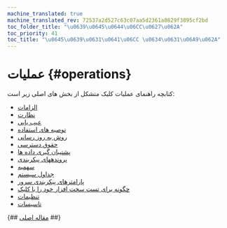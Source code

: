 ```yaml
---
machine_translated: true
machine_translated_rev: 72537a2d527c63c07aa5d2361a8829f3895cf2bd
toc_folder_title: "\u0639\u0645\u0644\u06CC\u0627\u062A"
toc_priority: 41
toc_title: "\u0645\u0639\u0631\u0641\u06CC \u0634\u0631\u06A9\u062A"
---
```


# عملیات {#operations}

کتابچه راهنمای عملیات کلیک متشکل از بخش های اصلی زیر است:

-   [الزامات](requirements.md)
-   [نظارت](monitoring.md)
-   [عیب یابی](troubleshooting.md)
-   [توصیه های استفاده](tips.md)
-   [روش به روز رسانی](update.md)
-   [حقوق دسترسی](access-rights.md)
-   [پشتیبان گیری داده ها](backup.md)
-   [پروندههای پیکربندی](configuration-files.md)
-   [سهمیه](quotas.md)
-   [جداول سیستم](system-tables.md)
-   [پارامترهای پیکربندی سرور](server-configuration-parameters/index.md)
-   [چگونه برای تست سخت افزار خود را با کلیک](performance-test.md)
-   [تنظیمات](settings/index.md)
-   [تاسیسات](utilities/index.md)

{## [مقاله اصلی](https://clickhouse.tech/docs/en/operations/) ##}
